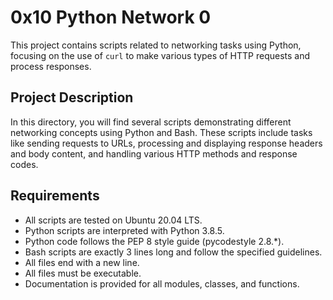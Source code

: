 # 0x10 Python Network 0

This project contains scripts related to networking tasks using Python, focusing on the use of `curl` to make various types of HTTP requests and process responses.

## Project Description

In this directory, you will find several scripts demonstrating different networking concepts using Python and Bash. These scripts include tasks like sending requests to URLs, processing and displaying response headers and body content, and handling various HTTP methods and response codes.

## Requirements

- All scripts are tested on Ubuntu 20.04 LTS.
- Python scripts are interpreted with Python 3.8.5.
- Python code follows the PEP 8 style guide (pycodestyle 2.8.*).
- Bash scripts are exactly 3 lines long and follow the specified guidelines.
- All files end with a new line.
- All files must be executable.
- Documentation is provided for all modules, classes, and functions.



